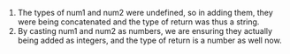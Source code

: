 1. The types of num1 and num2 were undefined, so in adding them, they were being concatenated and the type of return was thus a string. 
2. By casting num1 and num2 as numbers, we are ensuring they actually being added as integers, and the type of return is a number as well now. 